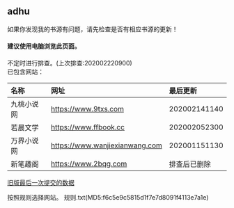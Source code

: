 ## adhu

如果你发现我的书源有问题，请先检查是否有相应书源的更新！

#### 建议使用电脑浏览此页面。  

不定时进行排查。(上次排查:202002220900)  
已包含网站：  

|名称|网址|最后更新|
|:-|:-|:-|
|九桃小说网|https://www.9txs.com|202002141140|
|若晨文学|https://www.ffbook.cc|202002052300|
|万界小说网|https://www.wanjiexianwang.com|202001151130|
|新笔趣阁|https://www.2bqg.com|排查后已删除|


[旧版最后一次提交的数据](https://github.com/adhu2018/adhu2018.github.io/blob/37b664efa0cd3164da112dc705ccaf75782dc8a9/test/index.md)

按照规则选择网站。
规则.txt(MD5:f6c5e9c5815d1f7e7d8091f4113e7a1e)
